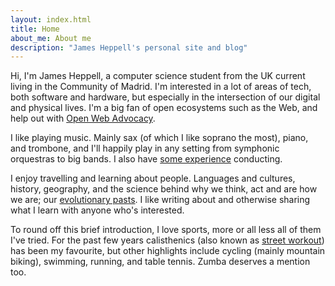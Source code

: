 ```yaml
---
layout: index.html
title: Home
about_me: About me
description: "James Heppell's personal site and blog"
---
```

Hi, I'm James Heppell, a computer science student from the UK current living in the Community of Madrid. I'm interested in a lot of areas of tech, both software and hardware, but especially in the intersection of our digital and physical lives. I'm a big fan of open ecosystems such as the Web, and help out with [Open Web Advocacy](https://open-web-advocacy.org).

I like playing music. Mainly sax (of which I like soprano the most), piano, and trombone, and I'll happily play in any setting from symphonic orquestras to big bands. I also have [some experience](https://www.youtube.com/watch?v=IKI8LknMd1M&list=PLxxOvCPuFEb1UJYyw-_zzGBljsXabj3hb&index=9) conducting.

I enjoy travelling and learning about people. Languages and cultures, history, geography, and the science behind why we think, act and are how we are; our [evolutionary pasts](https://www.onezoom.org/life/@_ozid=-60047?otthome=%40%3D871935#x713,y-22,w0.9374). I like writing about and otherwise sharing what I learn with anyone who's interested.

To round off this brief introduction, I love sports, more or all less all of them I've tried. For the past few years calisthenics (also known as [street workout](https://en.wikipedia.org/wiki/Street_workout)) has been my favourite, but other highlights include cycling (mainly mountain biking), swimming, running, and table tennis. Zumba deserves a mention too.